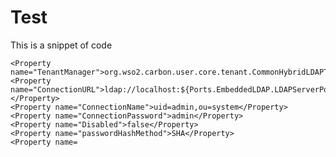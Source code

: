 # Test

This is a snippet of code

    <Property name="TenantManager">org.wso2.carbon.user.core.tenant.CommonHybridLDAPTenantManager</Property>
    <Property name="ConnectionURL">ldap://localhost:${Ports.EmbeddedLDAP.LDAPServerPort}</Property>
    <Property name="ConnectionName">uid=admin,ou=system</Property>
    <Property name="ConnectionPassword">admin</Property>
    <Property name="Disabled">false</Property>
    <Property name="passwordHashMethod">SHA</Property>
    <Property name=
